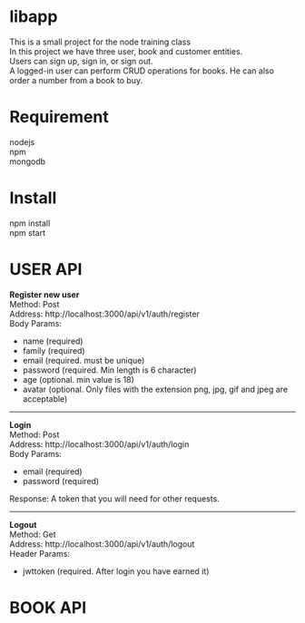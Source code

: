 # libapp
This is a small project for the node training class <br>
In this project we have three user, book and customer entities.<br>
Users can sign up, sign in, or sign out.<br>
A logged-in user can perform CRUD operations for books. He can also order a number from a book to buy.

# Requirement
nodejs <br>
npm <br>
mongodb

# Install
npm install<br>
npm start

# USER API
<strong>Register new user</strong><br>
Method: Post <br>
Address: http://localhost:3000/api/v1/auth/register <br>
Body Params: <br>
<ul>
    <li>name (required)</li>
    <li>family (required)</li>
    <li>email (required. must be unique)</li>
    <li>password (required. Min length is 6 character)</li>
    <li>age (optional. min value is 18)</li>
    <li>avatar (optional. Only files with the extension png, jpg, gif and jpeg are acceptable)</li>
</ul>
<hr>
<strong>Login</strong><br>
Method: Post <br>
Address: http://localhost:3000/api/v1/auth/login <br>
Body Params: <br>
<ul>
    <li>email (required)</li>
    <li>password (required)</li>
</ul>
Response: A token that you will need for other requests. <br>
<hr>
<strong>Logout</strong><br>
Method: Get <br>
Address: http://localhost:3000/api/v1/auth/logout <br>
Header Params: <br>
<ul>
    <li>jwttoken (required. After login you have earned it)</li>    
</ul>

# BOOK API